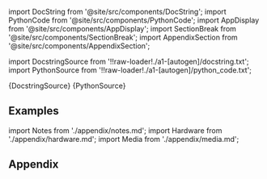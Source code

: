 
[//]: # (Custom component imports)

import DocString from '@site/src/components/DocString';
import PythonCode from '@site/src/components/PythonCode';
import AppDisplay from '@site/src/components/AppDisplay';
import SectionBreak from '@site/src/components/SectionBreak';
import AppendixSection from '@site/src/components/AppendixSection';

[//]: # (Docstring)

import DocstringSource from '!!raw-loader!./a1-[autogen]/docstring.txt';
import PythonSource from '!!raw-loader!./a1-[autogen]/python_code.txt';

<DocString>{DocstringSource}</DocString>
<PythonCode GLink='TRANSFORMERS/TYPE_CASTING/ORDERED_PAIR_2_VECTOR/ORDERED_PAIR_2_VECTOR.py'>{PythonSource}</PythonCode>

<SectionBreak />

    

[//]: # (Examples)

## Examples

<AppDisplay 
  GLink='TRANSFORMERS/TYPE_CASTING/ORDERED_PAIR_2_VECTOR'
  nodeLabel='ORDERED_PAIR_2_VECTOR'>
</AppDisplay>

<SectionBreak />

    

[//]: # (Appendix)

import Notes from './appendix/notes.md';
import Hardware from './appendix/hardware.md';
import Media from './appendix/media.md';

## Appendix

<AppendixSection index={0} folderPath='nodes/TRANSFORMERS/TYPE_CASTING/ORDERED_PAIR_2_VECTOR/appendix/'><Notes /></AppendixSection>
<AppendixSection index={1} folderPath='nodes/TRANSFORMERS/TYPE_CASTING/ORDERED_PAIR_2_VECTOR/appendix/'><Hardware /></AppendixSection>
<AppendixSection index={2} folderPath='nodes/TRANSFORMERS/TYPE_CASTING/ORDERED_PAIR_2_VECTOR/appendix/'><Media /></AppendixSection>


